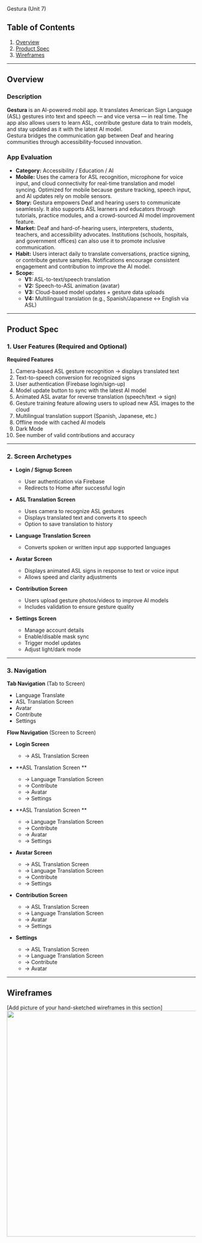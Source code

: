 Gestura (Unit 7)

## Table of Contents

1. [Overview](#Overview)
2. [Product Spec](#Product-Spec)
3. [Wireframes](#Wireframes)

---

## Overview

### Description

**Gestura** is an AI-powered mobil app. It translates American Sign Language (ASL) gestures into text and speech — and vice versa — in real time. The app also allows users to learn ASL, contribute gesture data to train models, and stay updated as it with the latest AI model.  
Gestura bridges the communication gap between Deaf and hearing communities through accessibility-focused innovation.

### App Evaluation

- **Category:** Accessibility / Education / AI  
- **Mobile:** Uses the camera for ASL recognition, microphone for voice input, and cloud connectivity for real-time translation and model syncing. Optimized for mobile because gesture tracking, speech input, and AI updates rely on mobile sensors.  
- **Story:** Gestura empowers Deaf and hearing users to communicate seamlessly. It also supports ASL learners and educators through tutorials, practice modules, and a crowd-sourced AI model improvement feature.  
- **Market:** Deaf and hard-of-hearing users, interpreters, students, teachers, and accessibility advocates. Institutions (schools, hospitals, and government offices) can also use it to promote inclusive communication.  
- **Habit:** Users interact daily to translate conversations, practice signing, or contribute gesture samples. Notifications encourage consistent engagement and contribution to improve the AI model.  
- **Scope:**  
  - **V1:** ASL-to-text/speech translation  
  - **V2:** Speech-to-ASL animation (avatar)  
  - **V3:** Cloud-based model updates + gesture data uploads  
  - **V4:** Multilingual translation (e.g., Spanish/Japanese ↔ English via ASL)  

---

## Product Spec

### 1. User Features (Required and Optional)

**Required Features**
1. Camera-based ASL gesture recognition → displays translated text  
2. Text-to-speech conversion for recognized signs  
4. User authentication (Firebase login/sign-up)  
5. Model update button to sync with the latest AI model  
5. Animated ASL avatar for reverse translation (speech/text → sign)  
6. Gesture training feature allowing users to upload new ASL images to the cloud  
7. Multilingual translation support (Spanish, Japanese, etc.)  
8. Offline mode with cached AI models  
9. Dark Mode
10. See number of valid contributions and accuracy


---

### 2. Screen Archetypes

- **Login / Signup Screen**
  - User authentication via Firebase  
  - Redirects to Home after successful login  

- **ASL Translation Screen**
  - Uses camera to recognize ASL gestures  
  - Displays translated text and converts it to speech  
  - Option to save translation to history  

- **Language Translation Screen**
  - Converts spoken or written input app supported languages  

- **Avatar Screen**
  - Displays animated ASL signs in response to text or voice input  
  - Allows speed and clarity adjustments  

- **Contribution Screen**
  - Users upload gesture photos/videos to improve AI models  
  - Includes validation to ensure gesture quality  

- **Settings Screen**
  - Manage account details  
  - Enable/disable mask sync  
  - Trigger model updates  
  - Adjust light/dark mode

---

### 3. Navigation

**Tab Navigation** (Tab to Screen)
* Language Translate  
* ASL Translation Screen  
* Avatar  
* Contribute  
* Settings  

**Flow Navigation** (Screen to Screen)
- **Login Screen**
  - → ASL Translation Screen  

- **ASL Translation Screen **
  - → Language Translation Screen  
  - → Contribute     
  - → Avatar  
  - → Settings
    
- **ASL Translation Screen **
  - → Language Translation Screen  
  - → Contribute     
  - → Avatar  
  - → Settings

- **Avatar Screen**
   - → ASL Translation Screen  
  - → Language Translation Screen  
  - → Contribute     
  - → Settings

- **Contribution Screen**
   - → ASL Translation Screen  
  - → Language Translation Screen  
  - → Avatar  
  - → Settings
    
- **Settings**
  - → ASL Translation Screen  
  - → Language Translation Screen  
  - → Contribute     
  - → Avatar  

---

## Wireframes

[Add picture of your hand-sketched wireframes in this section]  
<img src="YOUR_WIREFRAME_IMAGE_URL" width=600>

